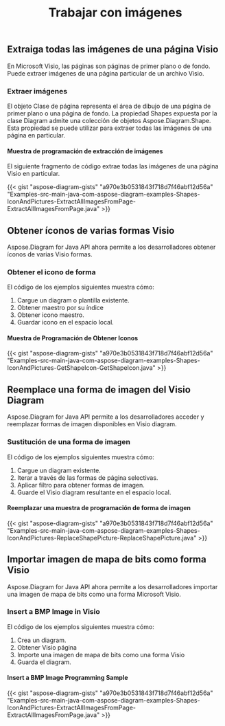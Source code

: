 ﻿---
title: Trabajar con imágenes
type: docs
weight: 70
url: /es/java/working-with-images/
---
## **Extraiga todas las imágenes de una página Visio**
En Microsoft Visio, las páginas son páginas de primer plano o de fondo. Puede extraer imágenes de una página particular de un archivo Visio.
### **Extraer imágenes**
El objeto Clase de página representa el área de dibujo de una página de primer plano o una página de fondo. La propiedad Shapes expuesta por la clase Diagram admite una colección de objetos Aspose.Diagram.Shape. Esta propiedad se puede utilizar para extraer todas las imágenes de una página en particular.
#### **Muestra de programación de extracción de imágenes**
El siguiente fragmento de código extrae todas las imágenes de una página Visio en particular.

{{< gist "aspose-diagram-gists" "a970e3b0531843f718d7f46abf12d56a" "Examples-src-main-java-com-aspose-diagram-examples-Shapes-IconAndPictures-ExtractAllImagesFromPage-ExtractAllImagesFromPage.java" >}}
## **Obtener íconos de varias formas Visio**
Aspose.Diagram for Java API ahora permite a los desarrolladores obtener íconos de varias Visio formas.
### **Obtener el icono de forma**
El código de los ejemplos siguientes muestra cómo:

1. Cargue un diagram o plantilla existente.
1. Obtener maestro por su índice
1. Obtener icono maestro.
1. Guardar icono en el espacio local.
#### **Muestra de Programación de Obtener Iconos**
{{< gist "aspose-diagram-gists" "a970e3b0531843f718d7f46abf12d56a" "Examples-src-main-java-com-aspose-diagram-examples-Shapes-IconAndPictures-GetShapeIcon-GetShapeIcon.java" >}}
## **Reemplace una forma de imagen del Visio Diagram**
Aspose.Diagram for Java API permite a los desarrolladores acceder y reemplazar formas de imagen disponibles en Visio diagram.
### **Sustitución de una forma de imagen**
El código de los ejemplos siguientes muestra cómo:

1. Cargue un diagram existente.
1. Iterar a través de las formas de página selectivas.
1. Aplicar filtro para obtener formas de imagen.
1. Guarde el Visio diagram resultante en el espacio local.
#### **Reemplazar una muestra de programación de forma de imagen**
{{< gist "aspose-diagram-gists" "a970e3b0531843f718d7f46abf12d56a" "Examples-src-main-java-com-aspose-diagram-examples-Shapes-IconAndPictures-ReplaceShapePicture-ReplaceShapePicture.java" >}}
## **Importar imagen de mapa de bits como forma Visio**
Aspose.Diagram for Java API ahora permite a los desarrolladores importar una imagen de mapa de bits como una forma Microsoft Visio.
### **Insert a BMP Image in Visio**
El código de los ejemplos siguientes muestra cómo:

1. Crea un diagram.
1. Obtener Visio página
1. Importe una imagen de mapa de bits como una forma Visio
1. Guarda el diagram.
#### **Insert a BMP Image Programming Sample**
{{< gist "aspose-diagram-gists" "a970e3b0531843f718d7f46abf12d56a" "Examples-src-main-java-com-aspose-diagram-examples-Shapes-IconAndPictures-ExtractAllImagesFromPage-ExtractAllImagesFromPage.java" >}}
